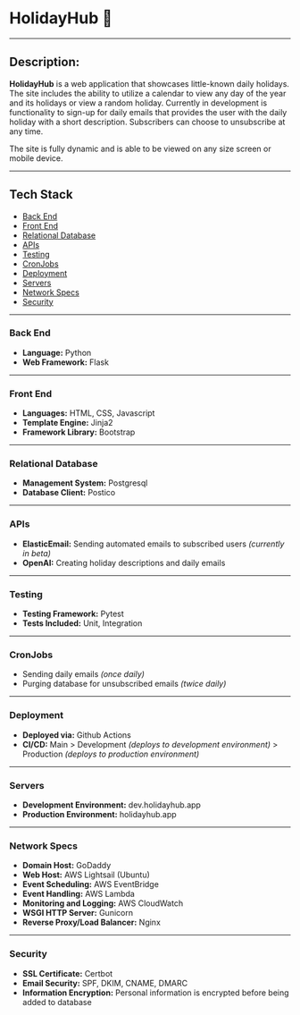 # HolidayHub 🎉

---

## Description:

**HolidayHub** is a web application that showcases little-known daily holidays. The site includes the ability to utilize a calendar to view any day of the year and its holidays or view a random holiday. Currently in development is functionality to sign-up for daily emails that provides the user with the daily holiday with a short description. Subscribers can choose to unsubscribe at any time. 

The site is fully dynamic and is able to be viewed on any size screen or mobile device.

---

## Tech Stack
* [Back End](#back-end)
* [Front End](#front-end)
* [Relational Database](#database)
* [APIs](#apis)
* [Testing](#testing)
* [CronJobs](#cronjobs)
* [Deployment](#deployment)
* [Servers](#servers)
* [Network Specs](#network-specs)
* [Security](#security)

---

### <a name="back-end"></a>Back End

* **Language:** Python
* **Web Framework:** Flask

---

### <a name="front-end"></a>Front End

* **Languages:** HTML, CSS, Javascript
* **Template Engine:** Jinja2
* **Framework Library:** Bootstrap

---

### <a name="database"></a>Relational Database

* **Management System:** Postgresql
* **Database Client:** Postico

---

### <a name="apis"></a>APIs

* **ElasticEmail:** Sending automated emails to subscribed users *(currently in beta)*
* **OpenAI:** Creating holiday descriptions and daily emails

---

### <a name="testing"></a>Testing

* **Testing Framework:** Pytest
* **Tests Included:** Unit, Integration

---

### <a name="cronjobs"></a>CronJobs

* Sending daily emails *(once daily)*
* Purging database for unsubscribed emails *(twice daily)*

---

### <a name="deployment"></a>Deployment

* **Deployed via:** Github Actions
* **CI/CD:** Main > Development *(deploys to development environment)* > Production *(deploys to production environment)*

---

### <a name="servers"></a>Servers

* **Development Environment:** dev.holidayhub.app
* **Production Environment:** holidayhub.app

---

### <a name="network-specs"></a>Network Specs
* **Domain Host:** GoDaddy
* **Web Host:** AWS Lightsail (Ubuntu)
* **Event Scheduling:** AWS EventBridge
* **Event Handling:** AWS Lambda
* **Monitoring and Logging:** AWS CloudWatch
* **WSGI HTTP Server:** Gunicorn
* **Reverse Proxy/Load Balancer:** Nginx

---

### <a name="security"></a>Security
* **SSL Certificate:** Certbot
* **Email Security:** SPF, DKIM, CNAME, DMARC
* **Information Encryption:** Personal information is encrypted before being added to database
